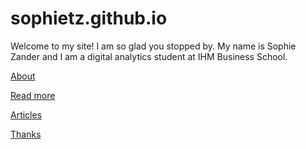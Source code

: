 # sophietz.github.io

Welcome to my site! I am so glad you stopped by. My name is Sophie Zander and I am a digital analytics student at IHM Business School. 

[About](/about)

[Read more](/read-more)

[Articles](/articles)

[Thanks](/thank-you)
